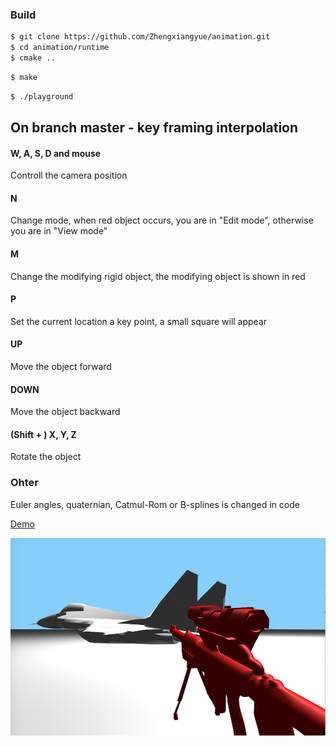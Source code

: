 ### Build

```bash
$ git clone https://github.com/Zhengxiangyue/animation.git
$ cd animation/runtime
$ cmake ..
```

```bash
$ make
```

```bash
$ ./playground
```

## On branch master - key framing interpolation

#### W, A, S, D and mouse

Controll the camera position

#### N

Change mode, when red object occurs, you are in "Edit mode", otherwise you are in "View mode"

#### M

 Change the modifying rigid object, the modifying object is shown in red

#### P

Set the current location a key point, a small square will appear

#### UP

Move the object forward

#### DOWN

Move the object backward

#### (Shift + ) X, Y, Z 

Rotate the object 

### Ohter

Euler angles, quaternian, Catmul-Rom or B-splines is changed in code

[Demo](https://zhengxiangyue.github.io/animation/) 

![readme](./static/readme.png)

